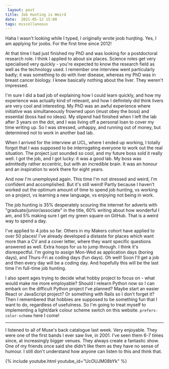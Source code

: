 ```yaml
---
 layout: post
title: Job Hunting is Weird
date:  2021-05-12 15:00
tags: miscellaneous
---
```

Haha I wasn't looking while I typed, I originally wrote joob hunjting. Yes, I am applying for joobs. For the first time since 2012!

At that time I had just finished my PhD and was looking for a postdoctoral research role. I think I applied to about six places. Science roles get very specialised very quickly - you're expected to know the research field as well as the technology used. I remember one interview went particularly badly; it was something to do with liver disease, whereas my PhD was in breast cancer biology. I knew basically nothing about the liver. They weren't impressed.

I'm sure I did a bad job of explaining how I could learn quickly, and how my experience was actually kind of relevant, and how I definitely did think livers are very cool and interesting. My PhD was an awful experience where initiative was simultaneously frowned upon (must obey the boss) and essential (boss had no ideas). My stipend had finished when I left the lab after 3 years on the dot, and I was living off a personal loan to cover my time writing up. So I was stressed, unhappy, and running out of money, but determined not to work in another bad lab.

When I arrived for the interview at UCL, where I ended up working, I totally forgot that I was supposed to be interrogating everyone to work out the real situation. The project just sounded so cool, and my future boss sold it really well. I got the job, and I got lucky: it was a good lab. My boss was admittedly rather eccentric, but with an incredible brain. It was an honour and an inspiration to work there for eight years.

And now I'm unemployed again. This time I'm not stressed and weird, I'm confident and accomplished. But it's still weird! Partly because I haven't worked out the optimum amount of time to spend job hunting, vs working on a project, vs learning a new language, vs enjoying not being in work.

The job hunting is 35% desperately scouring the internet for adverts with "graduate/junior/associate" in the title, 60% writing about how wonderful I am, and 5% making sure I get my green square on GitHub. That is a weird way to spend a day.

I've applied to 4 jobs so far. Others in my Makers cohort have applied to over 50 places! I've already developed a distaste for places which want more than a CV and a cover letter, where they want specific questions answered as well. Extra hoops for us to jump through. I think it's disrespectful. I'm going to assign Mon-Wed as application days (boring days), and Thurs-Fri as coding days (fun days). Oh well! Soon I'll get a job and then every day will be a coding day. And hopefully this will be the last time I'm full-time job hunting.

I also spent ages trying to decide what hobby project to focus on - what would make me more employable? Should I relearn Python now so I can embark on the difficult Python project I've planned? Maybe start an easier React or JavaScript project? Or something with Rails so I don't forget it? Then I remembered that hobbies are supposed to be something fun that I want to do, regardless of usefulness. So I'm going to treat myself to implementing a light/dark colour scheme switch on this website. `prefers-color-scheme` here I come!


***
I listened to all of Muse's back catalogue last week. Very enjoyable. They were one of the first bands I ever saw live, in 2001. I've seen them 6-7 times since, at increasingly bigger venues. They always create a fantastic show. One of my friends once said she didn't like them as they have no sense of humour. I still don't understand how anyone can listen to this and think that.

{% include youtube.html youtube_id="UcOUJM08bYk" %}
